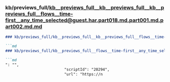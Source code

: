 ### kb/previews_full/kb__previews_full__kb__previews_full__kb__previews_full__flows__time-first__any_time_selected@guest.har.part018.md.part001.md.part002.md.md

```md
### kb/previews_full/kb__previews_full__kb__previews_full__flows__time-first__any_time_selected@guest.har.part018.md.part001.md.part002.md

```md
### kb/previews_full/kb__previews_full__flows__time-first__any_time_selected@guest.har.part018.md.part001.md (part 002)

```md
": "",
                          "scriptId": "20294",
                          "url": "https://n
```

```

```

```
